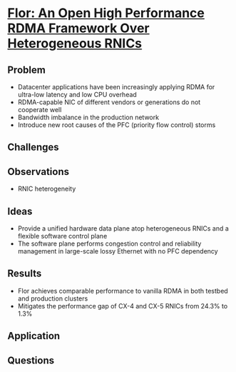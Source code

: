 # [Flor: An Open High Performance RDMA Framework Over Heterogeneous RNICs](https://www.usenix.org/system/files/osdi23-li-qiang.pdf)
## Problem
- Datacenter applications have been increasingly applying RDMA for ultra-low latency and low CPU overhead
- RDMA-capable NIC of different vendors or generations do not cooperate well
- Bandwidth imbalance in the production network
- Introduce new root causes of the PFC (priority flow control) storms
## Challenges

## Observations
- RNIC heterogeneity
## Ideas
- Provide a unified hardware data plane atop heterogeneous RNICs and a flexible software control plane
- The software plane performs congestion control and reliability management in large-scale lossy Ethernet with no PFC dependency

## Results
- Flor achieves comparable performance to vanilla RDMA in both testbed and production clusters
- Mitigates the performance gap of CX-4 and CX-5 RNICs from 24.3% to 1.3%

## Application

## Questions